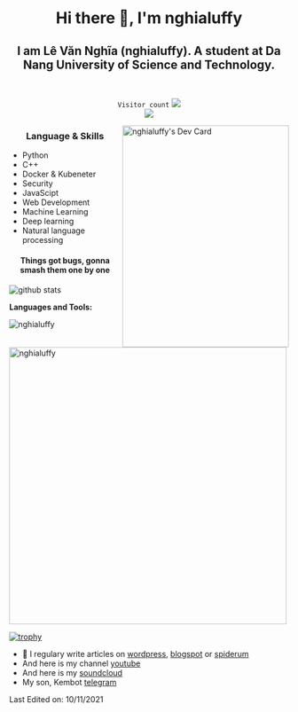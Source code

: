 <h1 align="center"> Hi there 👋, I'm nghialuffy</h1>
<h2 align="center"> I am Lê Văn Nghĩa (nghialuffy). A student at Da Nang University of Science and Technology.</h2>
<br>
<p align="center">
    <code>Visitor count</code>
    <img src="https://profile-counter.glitch.me/nghialuffy/count.svg" />
    <br>
    <a href="https://hits.seeyoufarm.com">
        <img src="https://hits.seeyoufarm.com/api/count/incr/badge.svg?url=https%3A%2F%2Fgithub.com%2Fnghialuffy%2Fhit-counter&count_bg=%23A9142E&title_bg=%23555555&icon=&icon_color=%23E7E7E7&title=hits&edge_flat=false"/>
    </a>
</p>

<a href="https://app.daily.dev/nghialuffy"><img align="right" src="https://api.daily.dev/devcards/7ef7106665c94367b27b40c9fea87a31.png?r=h4h" width="300"   height="400" alt="nghialuffy's Dev Card"/></a>
<h3 align="center"> Language & Skills </h3>

- Python
- C++
- Docker & Kubeneter
- Security 
- JavaScipt
- Web Development
- Machine Learning
- Deep learning
- Natural language processing

<h4 align="center">Things got bugs, gonna smash them one by one</h4>

<img align="center" src="https://github-readme-stats.vercel.app/api?username=nghialuffy&show_icons=true&include_all_commits=true&theme=blue-white&count_private=true" alt="github stats">

**Languages and Tools:**  

<img align="center" src="https://github-readme-streak-stats.herokuapp.com/?user=nghialuffy&count_private=true&theme=radical" alt="nghialuffy" />
<img align="center" width=500 src="https://github-readme-stats.vercel.app/api/top-langs/?username=nghialuffy&count_private=true&theme=radical" alt="nghialuffy" />


[![trophy](https://github-profile-trophy.vercel.app/?username=nghialuffy&theme=gruvbox)](https://github.com/ryo-ma/github-profile-trophy)
- 📝 I regulary write articles on [wordpress](https://nghialuffy.wordpress.com/), [blogspot](https://nghialuffy.blogspot.com/) or [spiderum](https://spiderum.com/nguoi-dung/nghialuffy/)
- And here is my channel [youtube](https://www.youtube.com/channel/UCVL0lMU5Gm6evBsXtDJ210w)
- And here is my [soundcloud](https://soundcloud.com/ngh-a-l-510649526)
- My son, Kembot [telegram](https://t.me/Article123123Bot)

Last Edited on: 10/11/2021

